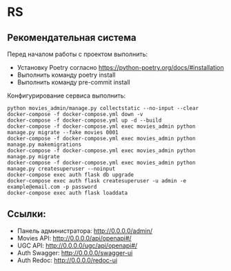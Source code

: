 # RS
## Рекомендательная система

Перед началом работы с проектом выполнить:
- Установку Poetry согласно https://python-poetry.org/docs/#installation
- Выполнить команду poetry install
- Выполнить команду pre-commit install

Конфигурирование сервиса выполнить:
```shell
python movies_admin/manage.py collectstatic --no-input --clear
docker-compose -f docker-compose.yml down -v
docker-compose -f docker-compose.yml up -d --build
docker-compose -f docker-compose.yml exec movies_admin python manage.py migrate --fake movies 0001
docker-compose -f docker-compose.yml exec movies_admin python manage.py makemigrations
docker-compose -f docker-compose.yml exec movies_admin python manage.py migrate
docker-compose -f docker-compose.yml exec movies_admin python manage.py createsuperuser --noinput
docker-compose exec auth flask db upgrade
docker-compose exec auth flask createsuperuser -u admin -e example@email.com -p password
docker-compose exec auth flask loaddata
```

## Ссылки:
- Панель администратора: http://0.0.0.0/admin/
- Movies API: http://0.0.0.0/api/openapi#/
- UGC API: http://0.0.0.0/ugc/api/openapi#/
- Auth Swagger: http://0.0.0.0/swagger-ui
- Auth Redoc: http://0.0.0.0/redoc-ui
